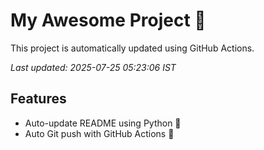 # My Awesome Project 🚀

This project is automatically updated using GitHub Actions.

_Last updated: 2025-07-25 05:23:06 IST_

## Features
- Auto-update README using Python 🐍
- Auto Git push with GitHub Actions 🤖
